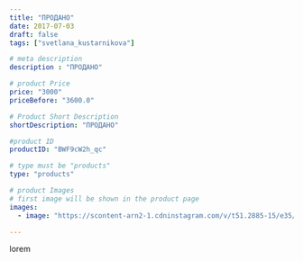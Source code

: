 ```yaml
---
title: "ПРОДАНО"
date: 2017-07-03
draft: false
tags: ["svetlana_kustarnikova"]

# meta description
description : "ПРОДАНО"

# product Price
price: "3000"
priceBefore: "3600.0"

# Product Short Description
shortDescription: "ПРОДАНО"

#product ID
productID: "BWF9cW2h_qc"

# type must be "products"
type: "products"

# product Images
# first image will be shown in the product page
images:
  - image: "https://scontent-arn2-1.cdninstagram.com/v/t51.2885-15/e35/19623127_100933797219921_6886027955080790016_n.jpg?se=7&tp=1&_nc_ht=scontent-arn2-1.cdninstagram.com&_nc_cat=109&_nc_ohc=bD3_S3htSksAX-aoEs0&ccb=7-4&oh=821431a696c8c74e349acc0686c0e98f&oe=60841776&ig_cache_key=MTU1MDkxNTg3NjIxODczMTE2NA%3D%3D.2-ccb7-4"

---
```

lorem

